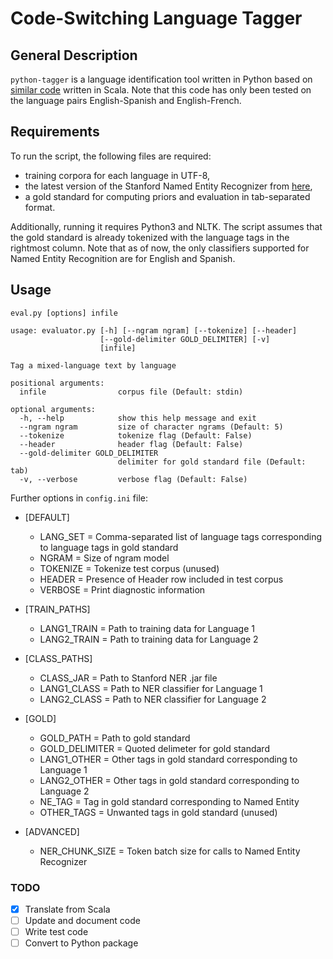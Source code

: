 # Code-Switching Language Tagger

## General Description
``python-tagger`` is a language identification tool written in Python based on [similar code](https://github.com/Bilingual-Annotation-Task-Force/codeswitch-annotation) written in Scala. Note that this code has only been tested on the language pairs English-Spanish and English-French.

## Requirements
To run the script, the following files are required:
- training corpora for each language in UTF-8,
- the latest version of the Stanford Named Entity Recognizer from [here](https://nlp.stanford.edu/software/CRF-NER.html#Download),
- a gold standard for computing priors and evaluation in tab-separated format.

Additionally, running it requires Python3 and NLTK.
The script assumes that the gold standard is already tokenized with the language tags in the rightmost column.
Note that as of now, the only classifiers supported for Named Entity Recognition are for English and Spanish.

## Usage
    eval.py [options] infile

```
usage: evaluator.py [-h] [--ngram ngram] [--tokenize] [--header]
                    [--gold-delimiter GOLD_DELIMITER] [-v]
                    [infile]

Tag a mixed-language text by language

positional arguments:
  infile                corpus file (Default: stdin)

optional arguments:
  -h, --help            show this help message and exit
  --ngram ngram         size of character ngrams (Default: 5)
  --tokenize            tokenize flag (Default: False)
  --header              header flag (Default: False)
  --gold-delimiter GOLD_DELIMITER
                        delimiter for gold standard file (Default: tab)
  -v, --verbose         verbose flag (Default: False)
  ```
  
  Further options in `config.ini` file:
- [DEFAULT]
  - LANG_SET = Comma-separated list of language tags corresponding to language tags in gold standard
  - NGRAM = Size of ngram model
  - TOKENIZE = Tokenize test corpus (unused)
  - HEADER = Presence of Header row included in test corpus
  - VERBOSE = Print diagnostic information

- [TRAIN_PATHS]
  - LANG1_TRAIN = Path to training data for Language 1
  - LANG2_TRAIN = Path to training data for Language 2

- [CLASS_PATHS]
  - CLASS_JAR = Path to Stanford NER .jar file
  - LANG1_CLASS = Path to NER classifier for Language 1
  - LANG2_CLASS = Path to NER classifier for Language 2

- [GOLD]
  - GOLD_PATH = Path to gold standard
  - GOLD_DELIMITER = Quoted delimeter for gold standard
  - LANG1_OTHER = Other tags in gold standard corresponding to Language 1
  - LANG2_OTHER = Other tags in gold standard corresponding to Language 2
  - NE_TAG = Tag in gold standard corresponding to Named Entity
  - OTHER_TAGS = Unwanted tags in gold standard (unused)

- [ADVANCED]
  - NER_CHUNK_SIZE = Token batch size for calls to Named Entity Recognizer

 ### TODO
- [x] Translate from Scala
- [ ] Update and document code
- [ ] Write test code
- [ ] Convert to Python package
